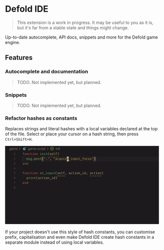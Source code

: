 # Defold IDE

> This extension is a work in progress. It may be useful to you as it is, but it's far from a stable state and things might change.

Up-to-date autocomplete, API docs, snippets and more for the Defold game engine.

## Features

### Autocomplete and documentation

> TODO. Not implemented yet, but planned.

### Snippets

> TODO. Not implemented yet, but planned.

### Refactor hashes as constants

Replaces strings and literal hashes with a local variables declared at the
top of the file. Select or place your cursor on a hash string, then press
`Ctrl+Shift+H`.

![refactor hashes](images/refactor-hash.gif)

If your project doesn't use this style of hash constants, you can customise
prefix, capitalisation and even make Defold IDE create hash constants in
a separate module instead of using local variables.